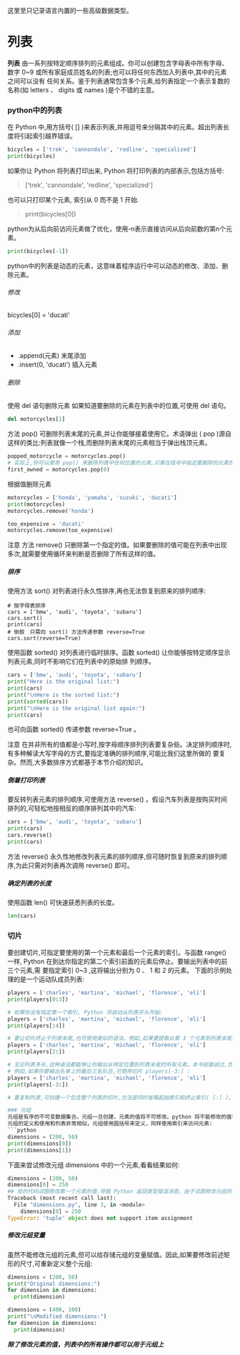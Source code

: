 这里至只记录语言内置的一些高级数据类型。

# 列表

**列表** 由一系列按特定顺序排列的元素组成。你可以创建包含字母表中所有字母、数字 0~9 或所有家庭成员姓名的列表;也可以将任何东西加入列表中,其中的元素之间可以没有
任何关系。鉴于列表通常包含多个元素,给列表指定一个表示复数的名称(如 letters 、 digits 或 names )是个不错的主意。

### python中的列表

在 Python 中,用方括号( [] )来表示列表,并用逗号来分隔其中的元素。超出列表长度将引起索引越界错误。

```python
bicycles = ['trek', 'cannondale', 'redline', 'specialized']
print(bicycles)
```

如果你让 Python 将列表打印出来, Python 将打印列表的内部表示,包括方括号:

> ['trek', 'cannondale', 'redline', 'specialized']

也可以只打印某个元素, 索引从 0 而不是 1 开始.
> print(bicycles[0])

python为从后向前访问元素做了优化，使用-n表示直接访问从后向前数的第n个元素。
```python
print(bicycles[-1])
```
python中的列表是动态的元素，这意味着程序运行中可以动态的修改、添加、删除元素。

###### 修改
bicycles[0] = 'ducati'
###### 添加
- .append(元素) 末尾添加
- .insert(0, 'ducati') 插入元素
###### 删除
使用 del 语句删除元素
如果知道要删除的元素在列表中的位置,可使用 del 语句。
```python
del motorcycles[1]
```
方法 pop() 可删除列表末尾的元素,并让你能够接着使用它。术语弹出 ( pop )源自这样的类比:列表就像一个栈,而删除列表末尾的元素相当于弹出栈顶元素。
```python
popped_motorcycle = motorcycles.pop()
# 实际上,你可以使用 pop() 来删除列表中任何位置的元素,只需在括号中指定要删除的元素的索引即可。
first_owned = motorcycles.pop(0)
```
根据值删除元素
```python
motorcycles = ['honda', 'yamaha', 'suzuki', 'ducati']
print(motorcycles)
motorcycles.remove('honda')

too_expensive = 'ducati'
motorcycles.remove(too_expensive)
```
注意  方法 remove() 只删除第一个指定的值。如果要删除的值可能在列表中出现多次,就需要使用循环来判断是否删除了所有这样的值。

##### 排序
使用方法 sort() 对列表进行永久性排序,再也无法恢复到原来的排列顺序:
```
# 按字母表排序
cars = ['bmw', 'audi', 'toyota', 'subaru']
cars.sort()
print(cars)
# 倒叙　只需向 sort() 方法传递参数 reverse=True
cars.sort(reverse=True)
```
使用函数 sorted() 对列表进行临时排序。函数 sorted() 让你能够按特定顺序显示列表元素,同时不影响它们在列表中的原始排
列顺序。
```python
cars = ['bmw', 'audi', 'toyota', 'subaru']
print("Here is the original list:")
print(cars)
print("\nHere is the sorted list:")
print(sorted(cars))
print("\nHere is the original list again:")
print(cars)
```
也可向函数 sorted() 传递参数 reverse=True 。

注意  在并非所有的值都是小写时,按字母顺序排列列表要复杂些。决定排列顺序时,有多种解读大写字母的方式,要指定准确的排列顺序,可能比我们这里所做的
要复杂。然而,大多数排序方式都基于本节介绍的知识。

##### 倒着打印列表
要反转列表元素的排列顺序,可使用方法 reverse() 。假设汽车列表是按购买时间排列的,可轻松地按相反的顺序排列其中的汽车:
```python
cars = ['bmw', 'audi', 'toyota', 'subaru']
print(cars)
cars.reverse()
print(cars)
```
方法 reverse() 永久性地修改列表元素的排列顺序,但可随时恢复到原来的排列顺序,为此只需对列表再次调用 reverse() 即可。

##### 确定列表的长度
使用函数 len() 可快速获悉列表的长度。
```python
len(cars)
```

### 切片
要创建切片,可指定要使用的第一个元素和最后一个元素的索引。与函数 range() 一样, Python 在到达你指定的第二个索引前面的元素后停止。要输出列表中的前三个元素,需
要指定索引 0~3 ,这将输出分别为 0 、 1 和 2 的元素。
下面的示例处理的是一个运动队成员列表:
```python
players = ['charles', 'martina', 'michael', 'florence', 'eli']
print(players[0:3])

# 如果你没有指定第一个索引, Python 将自动从列表开头开始:
players = ['charles', 'martina', 'michael', 'florence', 'eli']
print(players[:4])

# 要让切片终止于列表末尾,也可使用类似的语法。例如,如果要提取从第 3 个元素到列表末尾的所有元素,可将起始索引指定为 2 ,并省略终止索引:
players = ['charles', 'martina', 'michael', 'florence', 'eli']
print(players[2:])

# 无论列表多长,这种语法都能够让你输出从特定位置到列表末尾的所有元素。本书前面说过,负数索引返回离列表末尾相应距离的元素,因此你可以输出列表末尾的任何切片。
# 例如,如果你要输出名单上的最后三名队员,可使用切片 players[-3:] :
players = ['charles', 'martina', 'michael', 'florence', 'eli']
print(players[-3:])

# 要复制列表,可创建一个包含整个列表的切片,方法是同时省略起始索引和终止索引( [:] )。这让 Python 创建一个始于第一个元素,终止于最后一个元素的切片,即复制整个列表。

### 元组
元组是有序的不可变数据集合。元组一旦创建，元素的值将不可修改。python 将不能修改的值称为不可变的。元组则是不可变的列表。
元组的定义和使用和列表非常相似，元组使用圆括号来定义，同样使用索引来访问元素:
```python
dimensions = (200, 50)
print(dimensions[0])
print(dimensions[1])
```
下面来尝试修改元组 dimensions 中的一个元素,看看结果如何:
```python
dimensions = (200, 50)
dimensions[0] = 250
## 处的代码试图修改第一个元素的值,导致 Python 返回类型错误消息。由于试图修改元组的操作是被禁止的,因此 Python 指出不能给元组的元素赋值:
Traceback (most recent call last):
  File "dimensions.py", line 3, in <module>
    dimensions[0] = 250
TypeError: 'tuple' object does not support item assignment
```
##### 修改元组变量
虽然不能修改元组的元素,但可以给存储元组的变量赋值。因此,如果要修改前述矩形的尺寸,可重新定义整个元组:
```python
dimensions = (200, 50)
print("Original dimensions:")
for dimension in dimensions:
  print(dimension)

dimensions = (400, 100)
print("\nModified dimensions:")
for dimension in dimensions:
  print(dimension)
```
***除了修改元素的值，列表中的所有操作都可以用于元组上***








